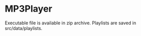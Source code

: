 # MP3Player

Executable file is available in zip archive. Playlists are saved in src/data/playlists.

